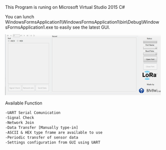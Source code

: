 This Program is runing on Microsoft Virtual Studio 2015 C#

You can lunch WindowsFormsApplication1\WindowsFormsApplication1\bin\Debug\WindowsFormsApplication1.exe to easily see the latest GUI.

![image](https://github.com/BMWLab-Ken/picture/blob/master/GUI.png)

Available Function
    
    -UART Serial Comunication
    -Signal Check
    -Network Join
    -Data Transfer [Manually type-in]
    -ASCII & HEX type frame are available to use
    -Periodic transfer of sensor data
    -Settings configuration from GUI using UART
